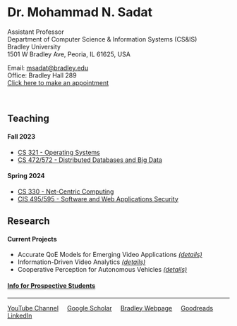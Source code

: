 # Dr. Mohammad N. Sadat
Assistant Professor  
Department of Computer Science & Information Systems (CS&IS)  
Bradley University  
1501 W Bradley Ave, Peoria, IL 61625, USA  

Email: msadat@bradley.edu   
Office: Bradley Hall 289  
[Click here to make an appointment](https://calendar.app.google/yznNMnPBQdKsdSDm6)

<br>


## Teaching

#### Fall 2023
- [CS 321 - Operating Systems](./Teaching/CS321/)
- [CS 472/572 - Distributed Databases and Big Data](./Teaching/CS472-572/) 


#### Spring 2024
- [CS 330 - Net-Centric Computing](./Teaching/CS330/) 
- [CIS 495/595 - Software and Web Applications Security](./Teaching/CIS495-595/) 

## Research 

#### Current Projects 

- Accurate QoE Models for Emerging Video Applications [*(details)*](./Research/README.md#accurate-qoe-models-for-emerging-video-applications) 
- Information-Driven Video Analytics [*(details)*](./Research/README.md)
- Cooperative Perception for Autonomous Vehicles [*(details)*](./Research/README.md)

#### [Info for Prospective Students](./Research/student-research.md)


---
[YouTube Channel](https://www.youtube.com/@ProfSadat) &nbsp;&nbsp;&nbsp; [Google Scholar](https://scholar.google.com/citations?hl=en&user=h8HijNwAAAAJ)  &nbsp;&nbsp;&nbsp; [Bradley Webpage](https://bradley.edu/MNSadat) &nbsp;&nbsp;&nbsp; [Goodreads](https://www.goodreads.com/nsadat) &nbsp;&nbsp;&nbsp; [LinkedIn](https://www.linkedin.com/in/nazmus-sadat/)
